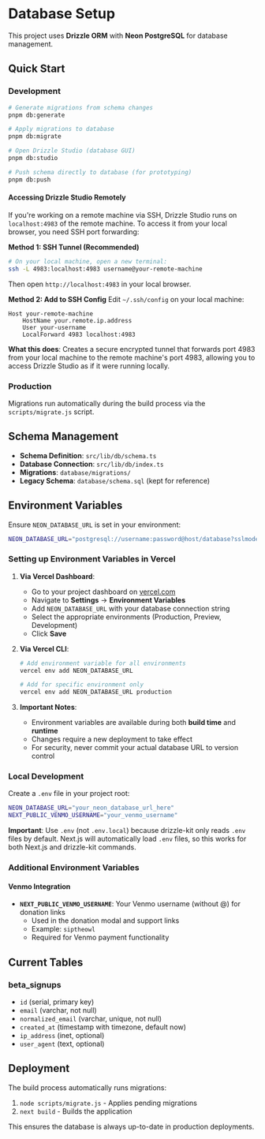 # Database Setup

This project uses **Drizzle ORM** with **Neon PostgreSQL** for database management.

## Quick Start

### Development
```bash
# Generate migrations from schema changes
pnpm db:generate

# Apply migrations to database
pnpm db:migrate

# Open Drizzle Studio (database GUI)
pnpm db:studio

# Push schema directly to database (for prototyping)
pnpm db:push
```

#### Accessing Drizzle Studio Remotely

If you're working on a remote machine via SSH, Drizzle Studio runs on `localhost:4983` of the remote machine. To access it from your local browser, you need SSH port forwarding:

**Method 1: SSH Tunnel (Recommended)**
```bash
# On your local machine, open a new terminal:
ssh -L 4983:localhost:4983 username@your-remote-machine
```

Then open `http://localhost:4983` in your local browser.

**Method 2: Add to SSH Config**
Edit `~/.ssh/config` on your local machine:
```
Host your-remote-machine
    HostName your.remote.ip.address
    User your-username
    LocalForward 4983 localhost:4983
```

**What this does**: Creates a secure encrypted tunnel that forwards port 4983 from your local machine to the remote machine's port 4983, allowing you to access Drizzle Studio as if it were running locally.

### Production
Migrations run automatically during the build process via the `scripts/migrate.js` script.

## Schema Management

- **Schema Definition**: `src/lib/db/schema.ts`
- **Database Connection**: `src/lib/db/index.ts`
- **Migrations**: `database/migrations/`
- **Legacy Schema**: `database/schema.sql` (kept for reference)

## Environment Variables

Ensure `NEON_DATABASE_URL` is set in your environment:

```bash
NEON_DATABASE_URL="postgresql://username:password@host/database?sslmode=require"
```

### Setting up Environment Variables in Vercel

1. **Via Vercel Dashboard**:
   - Go to your project dashboard on [vercel.com](https://vercel.com)
   - Navigate to **Settings** → **Environment Variables**
   - Add `NEON_DATABASE_URL` with your database connection string
   - Select the appropriate environments (Production, Preview, Development)
   - Click **Save**

2. **Via Vercel CLI**:
   ```bash
   # Add environment variable for all environments
   vercel env add NEON_DATABASE_URL
   
   # Add for specific environment only
   vercel env add NEON_DATABASE_URL production
   ```

3. **Important Notes**:
   - Environment variables are available during both **build time** and **runtime**
   - Changes require a new deployment to take effect
   - For security, never commit your actual database URL to version control

### Local Development
Create a `.env` file in your project root:
```bash
NEON_DATABASE_URL="your_neon_database_url_here"
NEXT_PUBLIC_VENMO_USERNAME="your_venmo_username"
```

**Important**: Use `.env` (not `.env.local`) because drizzle-kit only reads `.env` files by default. Next.js will automatically load `.env` files, so this works for both Next.js and drizzle-kit commands.

### Additional Environment Variables

#### Venmo Integration
- **`NEXT_PUBLIC_VENMO_USERNAME`**: Your Venmo username (without @) for donation links
  - Used in the donation modal and support links
  - Example: `siptheowl`
  - Required for Venmo payment functionality

## Current Tables

### beta_signups
- `id` (serial, primary key)
- `email` (varchar, not null)
- `normalized_email` (varchar, unique, not null) 
- `created_at` (timestamp with timezone, default now)
- `ip_address` (inet, optional)
- `user_agent` (text, optional)

## Deployment

The build process automatically runs migrations:
1. `node scripts/migrate.js` - Applies pending migrations
2. `next build` - Builds the application

This ensures the database is always up-to-date in production deployments. 
